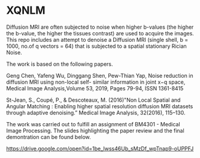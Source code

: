 # XQNLM
Diffusion MRI are often subjected to noise when higher b-values (the higher the b-value, the higher the tissues contrast) 
are used to acquire the images. This repo includes an attempt to denoise a Diffusion MRI (single shell, b = 1000, no.of q vectors = 64)
that is subjected to a spatial stationary Rician Noise. 

The work is based on the following papers.

Geng Chen, Yafeng Wu, Dinggang Shen, Pew-Thian Yap, Noise reduction in diffusion MRI using non-local self- similar information in joint x−q space, Medical Image Analysis,Volume 53, 2019, Pages 79-94, ISSN 1361-8415

St-Jean, S., Coupé, P., & Descoteaux, M. (2016)"Non Local Spatial and Angular Matching : Enabling higher spatial resolution diffusion MRI datasets through adaptive denoising.” Medical Image Analysis, 32(2016), 115–130.

The work was carried out to fulfill an assignment of BM4301 - Medical Image Processing. The slides highlighting the paper review and the final demontration can be found below.

https://drive.google.com/open?id=1be_Iwss46Ub_sMzDf_wpTnap9-oUPPFJ
